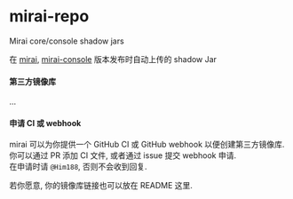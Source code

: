# mirai-repo
Mirai core/console shadow jars

在 [mirai](https://github.com/mamoe/mirai), [mirai-console](https://github.com/mamoe/mirai) 版本发布时自动上传的 shadow Jar

#### 第三方镜像库
...

#### 申请 CI 或 webhook

mirai 可以为你提供一个 GitHub CI 或 GitHub webhook 以便创建第三方镜像库.   
你可以通过 PR 添加 CI 文件, 或者通过 issue 提交 webhook 申请.  
在申请时请 `@Him188`, 否则不会收到回复.

若你愿意, 你的镜像库链接也可以放在 README 这里.
